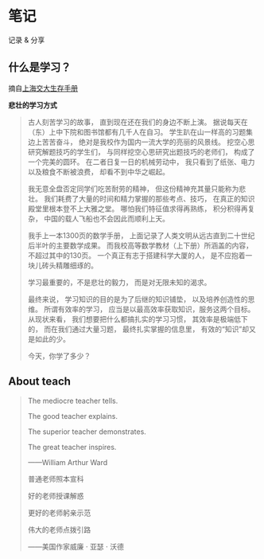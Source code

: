 # 笔记

记录 & 分享

## 什么是学习？

摘自[上海交大生存手册](https://survivesjtu.gitbook.io/survivesjtumanual/li-zhi-pian/bei-zhuang-de-xue-xi-fang-shi)

**悲壮的学习方式**

>古人刻苦学习的故事，
直到现在还在我们的身边不断上演。
据说每天在（东）上中下院和图书馆都有几千人在自习。
学生趴在山一样高的习题集边上苦苦奋斗，
绝对是我校作为国内一流大学的亮丽的风景线。
挖空心思研究解题技巧的学生们，
与同样挖空心思研究出题技巧的老师们，
构成了一个完美的圆环。
在二者日复一日的机械劳动中，
我只看到了纸张、电力以及粮食不断被浪费，
却看不到中华之崛起。
>
>我无意全盘否定同学们吃苦耐劳的精神，
但这份精神充其量只能称为悲壮。
我们耗费了大量的时间和精力掌握的那些考点、技巧，
在真正的知识殿堂里根本登不上大雅之堂。
哪怕我们特征值求得再熟练，
积分积得再复杂，
中国的载人飞船也不会因此而顺利上天。
>
>我手上一本1300页的数学手册，
上面记录了人类文明从远古直到二十世纪后半叶的主要数学成果。
而我校高等数学教材（上下册）所涵盖的内容，
不超过其中的130页。
一个真正有志于搭建科学大厦的人，
是不应抱着一块儿砖头精雕细琢的。
>
>学习最重要的，不是悲壮的毅力，
而是对无限未知的渴求。
>
>最终来说，
学习知识的目的是为了后继的知识铺垫，
以及培养创造性的思维。
所谓有效率的学习，
应当是以最高效率获取知识，服务这两个目标。
从现状来看，
我们想要把什么都搞扎实的学习习惯，
其效率是极端低下的，
而在我们通过大量习题，
最终扎实掌握的信息里，
有效的“知识”却又是如此的少。
>
>今天，你学了多少？

## About teach

>The mediocre teacher tells.
>
>The good teacher explains.
>
>The superior teacher demonstrates.
>
>The great teacher inspires.
>
>——William Arthur Ward
>
>普通老师照本宣科
>
>好的老师授课解惑
>
>更好的老师躬亲示范
>
>伟大的老师点拨引路
>
>——美国作家威廉 $\cdot$ 亚瑟 $\cdot$ 沃德
